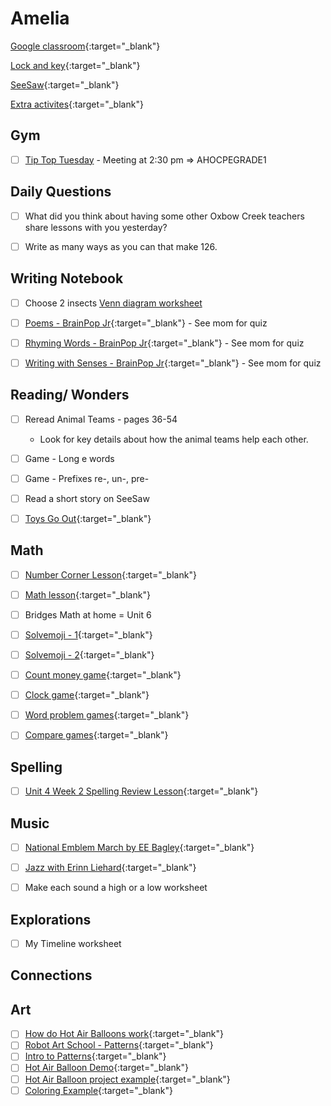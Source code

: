 # Amelia

[Google classroom](https://classroom.google.com/){:target="_blank"}

[Lock and key](https://www.ahschools.us/sign-in){:target="_blank"}

[SeeSaw](https://app.seesaw.me/){:target="_blank"}

[Extra activites](Amelia_extra){:target="_blank"}

## Gym 
  - [ ] [Tip Top Tuesday](https://meet.google.com) - Meeting at 2:30 pm => AHOCPEGRADE1


## Daily Questions

 - [ ] What did you think about having some other Oxbow Creek teachers share lessons with you yesterday?
 - [ ] Write as many ways as you can that make 126.


## Writing Notebook
  - [ ] Choose 2 insects [Venn diagram worksheet](https://www.education.com/download/worksheet/172977/venn-diagram.pdf)
  - [ ] [Poems - BrainPop Jr](https://jr.brainpop.com/readingandwriting/writing/poems/){:target="_blank"} - See mom for quiz
  - [ ] [Rhyming Words - BrainPop Jr](https://jr.brainpop.com/readingandwriting/phonics/rhymingwords/){:target="_blank"} - See mom for quiz
  - [ ] [Writing with Senses - BrainPop Jr](https://jr.brainpop.com/readingandwriting/writing/writingwiththesenses/){:target="_blank"} - See mom for quiz


## Reading/ Wonders
  - [ ] Reread Animal Teams - pages 36-54
    - Look for key details about how the animal teams help each other.
  - [ ] Game - Long e words 
  - [ ] Game -  Prefixes re-, un-, pre- 
  - [ ] Read a short story on SeeSaw
  - [ ] [Toys Go Out](https://docs.google.com/document/d/1ucISWm50hSFFfUmbYSedTSbLlBP3UXRR5yTle4iao7Y/edit?usp=sharing){:target="_blank"}


## Math
  - [ ] [Number Corner Lesson](https://drive.google.com/file/d/1f8OqDpuBE7_guqS5s1LRK37nWfVxMbq6/view){:target="_blank"}
  - [ ] [Math lesson](https://drive.google.com/file/d/1jLXVHVwOT1-WHJkjqYFyOJ0fUiDBVR21/view?usp=sharing){:target="_blank"}
  - [ ] Bridges Math at home = Unit 6
  - [ ] [Solvemoji - 1](https://www.solvemoji.com/Puzzle/Puzzle/34943){:target="_blank"}
  - [ ] [Solvemoji - 2](https://www.solvemoji.com/Puzzle/Puzzle/35412){:target="_blank"}
  - [ ] [Count money game](https://www.ixl.com/math/grade-1/count-pennies-nickels-and-dimes){:target="_blank"}
  - [ ] [Clock game](https://www.ixl.com/math/grade-1/match-analog-and-digital-clocks){:target="_blank"}
  - [ ] [Word problem games](https://www.ixl.com/math/grade-1/addition-word-problems-one-digit-plus-two-digit-numbers){:target="_blank"}
  - [ ] [Compare games](https://www.ixl.com/math/grade-1/compare-numbers-up-to-100-using-symbols){:target="_blank"}
  

## Spelling
 - [ ] [Unit 4 Week 2 Spelling Review Lesson](https://drive.google.com/file/d/1cP8wq9252-XqgEs1QIoW9Pk0l7x1b9ie/view){:target="_blank"}


## Music
- [ ] [National Emblem March by EE Bagley](https://www.youtube.com/watch?v=U40OIESDwlU){:target="_blank"}
- [ ] [Jazz with Erinn Liehard](https://www.youtube.com/watch?v=ltVQGI9B868){:target="_blank"}
- [ ] Make each sound a high or a low worksheet


## Explorations
- [ ] My Timeline worksheet


## Connections

## Art
- [ ] [How do Hot Air Balloons work](https://www.youtube.com/watch?v=ABsVP41-EeY){:target="_blank"}
- [ ] [Robot Art School - Patterns](https://www.youtube.com/watch?v=gAh1J3Ljj-M){:target="_blank"}
- [ ] [Intro to Patterns](https://drive.google.com/open?id=1xMPTfO0YxkXdai9NT-j8kiLMTeGiXTAF&authuser=0){:target="_blank"}
- [ ] [Hot Air Balloon Demo](https://drive.google.com/open?id=1inaPCJEF1fsP-zcsPTpFZfr6tyO4FaW7&authuser=0){:target="_blank"}
- [ ] [Hot Air Balloon project example](https://drive.google.com/open?id=1MlnOgMbAkF2O8cuoeIpEDy7NwI0AyRFj&authuser=0){:target="_blank"}
- [ ] [Coloring Example](https://drive.google.com/open?id=1Br8xcgntgsYlDfl86qa0figKQhHxvR_s&authuser=0){:target="_blank"}
